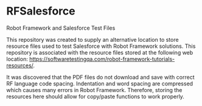 # RFSalesforce
Robot Framework and Salesforce Test Files

This repository was created to supply an alternative location to store resource files used to test Salesforce with Robot Framework solutions. This repository is associated with the resource files stored at the following web location: https://softwaretestingqa.com/robot-framework-tutorials-resources/.

It was discovered that the PDF files do not download and save with correct RF language code spacing. Indentation and word spacing are compressed which causes many errors in Robot Framework. Therefore, storing the resources here should allow for copy/paste functions to work properly.
